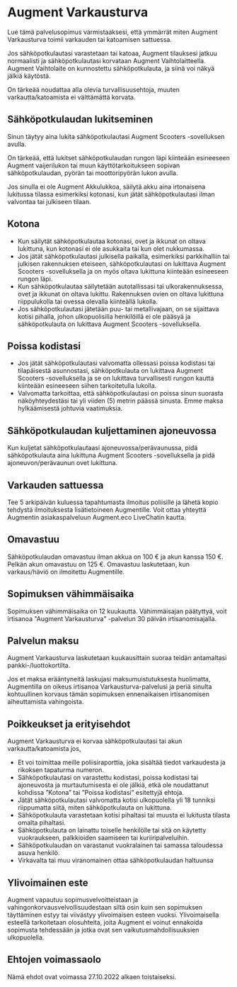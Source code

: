# Augment Varkausturva

Lue tämä palvelusopimus varmistaaksesi, että ymmärrät miten Augment Varkausturva toimii varkauden tai katoamisen sattuessa.

Jos sähköpotkulautasi varastetaan tai katoaa, Augment tilauksesi jatkuu normaalisti ja sähköpotkulautasi korvataan Augment Vaihtolaitteella. Augment Vaihtolaite on kunnostettu sähköpotkulauta, ja siinä voi näkyä jälkiä käytöstä.

On tärkeää noudattaa alla olevia turvallisuusehtoja, muuten varkautta/katoamista ei välttämättä korvata.

## Sähköpotkulaudan lukitseminen

Sinun täytyy aina lukita sähköpotkulautasi Augment Scooters -sovelluksen avulla.

On tärkeää, että lukitset sähköpotkulaudan rungon läpi kiinteään esineeseen Augment vaijerilukon tai muun käyttötarkoitukseen sopivan sähköpotkulaudan, pyörän tai moottoripyörän lukon avulla.

Jos sinulla ei ole Augment Akkulukkoa, säilytä akku aina irtonaisena lukitussa tilassa esimerkiksi kotonasi, kun jätät sähköpotkulautasi ilman valvontaa tai julkiseen tilaan.

## Kotona

- Kun säilytät sähköpotkulautaa kotonasi, ovet ja ikkunat on oltava lukittuna, kun kotonasi ei ole asukkaita tai kun olet nukkumassa.
- Jos jätät sähköpotkulautasi julkisella paikalla, esimerkiksi parkkihalliin tai julkisen rakennuksen eteiseen, sähköpotkulautasi on lukittava Augment Scooters -sovelluksella ja on myös oltava lukittuna kiinteään esineeseen rungon läpi.
- Kun sähköpotkulautaa säilytetään autotallissasi tai ulkorakennuksessa, ovet ja ikkunat on oltava lukittu. Rakennuksen ovien on oltava lukittuna riippulukolla tai ovessa olevalla kiinteällä lukolla.
- Jos sähköpotkulautasi jätetään puu- tai metallivajaan, on se sijaittava kotisi pihalla, johon ulkopuolisilla henkilöillä ei ole pääsyä ja sähköpotkulauta on lukittava Augment Scooters -sovelluksella.

## Poissa kodistasi

- Jos jätät sähköpotkulautasi valvomatta ollessasi poissa kodistasi tai tilapäisestä asunnostasi, sähköpotkulauta on lukittava Augment Scooters -sovelluksella ja se on lukittava turvallisesti rungon kautta kiinteään esineeseen siihen tarkoitetulla lukolla.
- Valvomatta tarkoittaa, että sähköpotkulautasi on poissa sinun suorasta näköyhteydestäsi tai yli viiden (5) metrin päässä sinusta. Emme maksa hylkäämisestä johtuvia vaatimuksia.

## Sähköpotkulaudan kuljettaminen ajoneuvossa

Kun kuljetat sähköpotkulautaasi ajoneuvossa/perävaunussa, pidä sähköpotkulauta aina lukittuna Augment Scooters -sovelluksella ja pidä ajoneuvon/perävaunun ovet lukittuna.

<div class="page"/>

## Varkauden sattuessa

Tee 5 arkipäivän kuluessa tapahtumasta ilmoitus poliisille ja lähetä kopio tehdystä ilmoituksesta lisätietoineen Augmentille. Voit ottaa yhteyttä Augmentin asiakaspalveluun Augment.eco LiveChatin kautta.

## Omavastuu

Sähköpotkulaudan omavastuu ilman akkua on 100 € ja akun kanssa 150 €. Pelkän akun omavastuu on 125 €. Omavastuu laskutetaan, kun varkaus/häviö on ilmoitettu Augmentille.

## Sopimuksen vähimmäisaika

Sopimuksen vähimmäisaika on 12 kuukautta. Vähimmäisajan päätyttyä, voit irtisanoa "Augment Varkausturva" -palvelun 30 päivän irtisanomisajalla.

## Palvelun maksu

Augment Varkausturva laskutetaan kuukausittain suoraa teidän antamaltasi pankki-/luottokortilta.

Jos et maksa erääntyneitä laskujasi maksumuistutuksesta huolimatta, Augmentilla on oikeus irtisanoa Varkausturva-palvelusi ja periä sinulta kohtuullinen korvaus tämän sopimuksen ennenaikaisen irtisanomisen aiheuttamista vahingoista.

## Poikkeukset ja erityisehdot

Augment Varkausturva ei korvaa sähköpotkulautasi tai akun varkautta/katoamista jos,

- Et voi toimittaa meille poliisiraporttia, joka sisältää tiedot varkaudesta ja rikoksen tapaturma numeron.
- Sähköpotkulautasi on varastettu kodistasi, poissa kodistasi tai ajoneuvosta ja murtautumisesta ei ole jälkiä, etkä ole noudattanut kohdissa ”Kotona” tai ”Poissa kodistasi” esitettyjä ehtoja.
- Jätät sähköpotkulautasi valvomatta kotisi ulkopuolella yli 18 tunniksi riippumatta siitä, miten sähköpotkulauta on lukittuna.
- Sähköpotkulauta varastetaan kotisi pihaltasi tai muusta ei lukitusta tilasta omalta pihaltasi.
- Sähköpotkulauta on lainattu toiselle henkilölle tai sitä on käytetty vuokraukseen, palkkioiden saamiseen tai kuriiripalveluihin.
- Sähköpotkulaudan on varastanut vuokralainen tai samassa taloudessa asuva henkilö.
- Virkavalta tai muu viranomainen ottaa sähköpotkulaudan haltuunsa

## Ylivoimainen este

Augment vapautuu sopimusvelvoitteistaan ja vahingonkorvausvelvollisuudestaan siltä osin kuin sen sopimuksen täyttäminen estyy tai viivästyy ylivoimaisen esteen vuoksi. Ylivoimaisella esteellä tarkoitetaan olosuhteita, joita Augment ei voinut ennakoida sopimusta tehdessään ja jotka ovat sen vaikutusmahdollisuuksien ulkopuolella.

## Ehtojen voimassaolo

Nämä ehdot ovat voimassa 27.10.2022 alkaen toistaiseksi.
